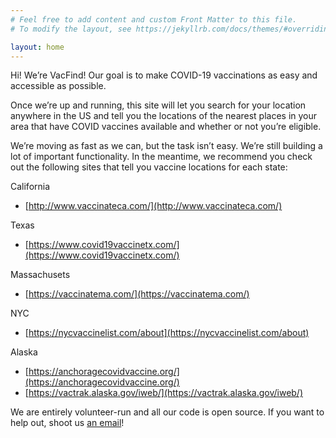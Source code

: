 ```yaml
---
# Feel free to add content and custom Front Matter to this file.
# To modify the layout, see https://jekyllrb.com/docs/themes/#overriding-theme-defaults

layout: home
---
```


Hi! We’re VacFind! Our goal is to make COVID-19 vaccinations as easy and accessible as possible.

Once we’re up and running, this site will let you search for your location anywhere in the US and tell you the locations of the nearest places in your area that have COVID vaccines available and whether or not you’re eligible.

We’re moving as fast as we can, but the task isn’t easy. We’re still building a lot of important functionality. In the meantime, we recommend you check out the following sites that tell you vaccine locations for each state:

California
 + [http://www.vaccinateca.com/](http://www.vaccinateca.com/)

Texas
 + [https://www.covid19vaccinetx.com/](https://www.covid19vaccinetx.com/)

Massachusets
 + [https://vaccinatema.com/](https://vaccinatema.com/)

NYC
 + [https://nycvaccinelist.com/about](https://nycvaccinelist.com/about)

Alaska
 + [https://anchoragecovidvaccine.org/](https://anchoragecovidvaccine.org/)
 + [https://vactrak.alaska.gov/iweb/](https://vactrak.alaska.gov/iweb/)

We are entirely volunteer-run and all our code is open source. If you want to help out, shoot us [an email][1]!

[1]: mailto:{{site.contact.email}}
